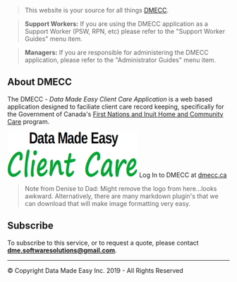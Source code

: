>This website is your source for all things [DMECC](https://dmecc.ca).

>**Support Workers:** If you are using the DMECC application as a Support Worker (PSW, RPN, etc) please refer to the "Support Worker Guides" menu item.

>**Managers:** If you are responsible for administering the DMECC application, please refer to the "Administrator Guides" menu item.



## About DMECC

The DMECC - *Data Made Easy Client Care Application* is a web based application designed to faciliate client care record keeping, specifically for the Government of Canada's [First Nations and Inuit Home and Community Care](https://www.canada.ca/en/indigenous-services-canada/services/first-nations-inuit-health/health-care-services/home-community-care.html) program.

![DMECC logo](img/dme_client_care_logo.jpg "DMECC logo") Log In to DMECC at [dmecc.ca](https://dmecc.ca)

> Note from Denise to Dad: Might remove the logo from here...looks awkward. Alternatively, there are many markdown plugin's that we can download that will make image formatting very easy.

## Subscribe

To subscribe to this service, or to request a quote, please contact **dme.softwaresolutions@gmail.com**.


---
© Copyright Data Made Easy Inc. 2019 - All Rights Reserved
